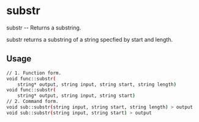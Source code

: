 # substr
substr -- Returns a substring.

substr returns a substring of a string specfied by start and length.

## Usage
```sh
// 1. Function form.
void func::substr(
    string* output, string input, string start, string length)
void func::substr(
    string* output, string input, string start)
// 2. Command form.
void sub::substr(string input, string start, string length) > output
void sub::substr(string input, string start) > output
```
